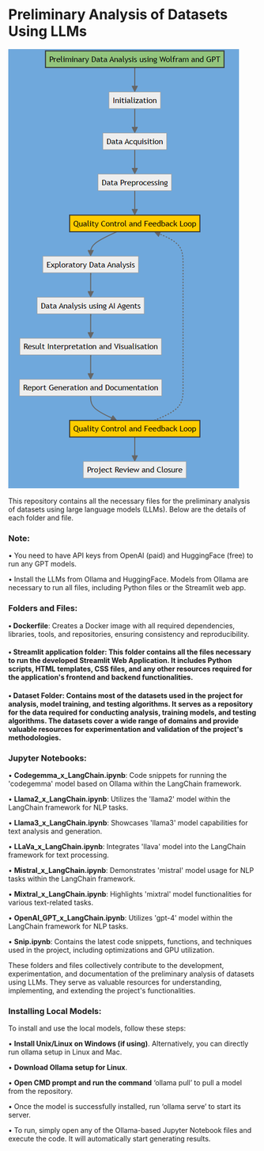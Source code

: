 # Preliminary Analysis of Datasets Using LLMs

![Flow Chart](https://github.com/Vibhu249/-Preliminary-Analysis-of-Datasets-Using-LLMs/blob/main/FlowChart.png)

This repository contains all the necessary files for the preliminary analysis of datasets using large language models (LLMs). 
Below are the details of each folder and file.

### Note:
• You need to have API keys from OpenAI (paid) and HuggingFace (free) to run any GPT models.

• Install the LLMs from Ollama and HuggingFace. Models from Ollama are necessary to run all files, including Python files or the Streamlit web app.

### Folders and Files:
**• Dockerfile**: Creates a Docker image with all required dependencies, libraries, tools, and repositories, ensuring consistency and reproducibility.
#### • Streamlit application folder: This folder contains all the files necessary to run the developed Streamlit Web Application. It includes Python scripts, HTML templates, CSS files, and any other resources required for the application's frontend and backend functionalities.
#### • Dataset Folder: Contains most of the datasets used in the project for analysis, model training, and testing algorithms. It serves as a repository for the data required for conducting analysis, training models, and testing algorithms. The datasets cover a wide range of domains and provide valuable resources for experimentation and validation of the project's methodologies.

### Jupyter Notebooks:
• **Codegemma_x_LangChain.ipynb**: Code snippets for running the 'codegemma' model based on Ollama within the LangChain framework.

• **Llama2_x_LangChain.ipynb**: Utilizes the 'llama2' model within the LangChain framework for NLP tasks.

• **Llama3_x_LangChain.ipynb**: Showcases 'llama3' model capabilities for text analysis and generation.

• **LLaVa_x_LangChain.ipynb**: Integrates 'llava' model into the LangChain framework for text processing.

• **Mistral_x_LangChain.ipynb**: Demonstrates 'mistral' model usage for NLP tasks within the LangChain framework.

• **Mixtral_x_LangChain.ipynb**: Highlights 'mixtral' model functionalities for various text-related tasks.

• **OpenAI_GPT_x_LangChain.ipynb**: Utilizes 'gpt-4' model within the LangChain framework for NLP tasks.

• **Snip.ipynb**: Contains the latest code snippets, functions, and techniques used in the project, including optimizations and GPU utilization.

These folders and files collectively contribute to the development, experimentation, and documentation of the preliminary analysis of datasets using LLMs. 
They serve as valuable resources for understanding, implementing, and extending the project's functionalities.

### Installing Local Models:
To install and use the local models, follow these steps:

• **Install Unix/Linux on Windows (if using)**. Alternatively, you can directly run ollama setup in Linux and Mac.

• **Download Ollama setup for Linux**.

• **Open CMD prompt and run the command** ‘ollama pull’ to pull a model from the repository.

• Once the model is successfully installed, run ‘ollama serve’ to start its server.

• To run, simply open any of the Ollama-based Jupyter Notebook files and execute the code. It will automatically start generating results.
